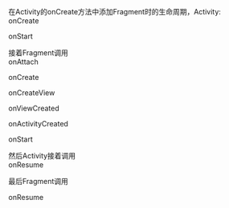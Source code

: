 在Activity的onCreate方法中添加Fragment时的生命周期，Activity:<br>
onCreate<p>
onStart <p>
接着Fragment调用<br>
onAttach<p>
onCreate<p>
onCreateView<p>
onViewCreated<p>
onActivityCreated<p>
onStart<p>
然后Activity接着调用<br>
onResume<p>
最后Fragment调用<p>
onResume
